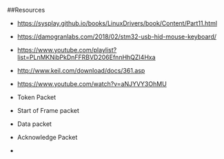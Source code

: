 ##Resources

+   https://sysplay.github.io/books/LinuxDrivers/book/Content/Part11.html

+   https://damogranlabs.com/2018/02/stm32-usb-hid-mouse-keyboard/

+   https://www.youtube.com/playlist?list=PLnMKNibPkDnFFRBVD206EfnnHhQZI4Hxa

+   http://www.keil.com/download/docs/361.asp

+   https://www.youtube.com/watch?v=aNJYVY3OhMU


+   Token Packet
 +   Start of Frame packet
  +  Data packet
   + Acknowledge Packet
   
   
   + 
